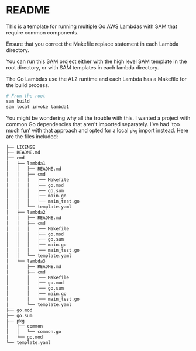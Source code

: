 # README

This is a template for running multiple Go AWS Lambdas with SAM that require common components.

Ensure that you correct the Makefile replace statement in each Lambda directory.

You can run this SAM project either with the high level SAM template in the root directory, or with SAM templates in each lambda directory.

The Go Lambdas use the AL2 runtime and each Lambda has a Makefile for the build process.

```bash
# From the root
sam build
sam local invoke lambda1
```

You might be wondering why all the trouble with this. I wanted a project with common Go dependencies that aren't imported separately. I've had 'too much fun' with that approach and opted for a local `pkg` import instead. Here are the files included:

```bash
├── LICENSE
├── README.md
├── cmd
│   ├── lambda1
│   │   ├── README.md
│   │   ├── cmd
│   │   │   ├── Makefile
│   │   │   ├── go.mod
│   │   │   ├── go.sum
│   │   │   ├── main.go
│   │   │   └── main_test.go
│   │   └── template.yaml
│   ├── lambda2
│   │   ├── README.md
│   │   ├── cmd
│   │   │   ├── Makefile
│   │   │   ├── go.mod
│   │   │   ├── go.sum
│   │   │   ├── main.go
│   │   │   └── main_test.go
│   │   └── template.yaml
│   └── lambda3
│       ├── README.md
│       ├── cmd
│       │   ├── Makefile
│       │   ├── go.mod
│       │   ├── go.sum
│       │   ├── main.go
│       │   └── main_test.go
│       └── template.yaml
├── go.mod
├── go.sum
├── pkg
│   ├── common
│   │   └── common.go
│   └── go.mod
└── template.yaml
```



